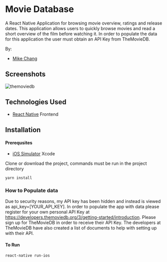 # Movie Database

A React Native Application for browsing movie overview, ratings and release dates. This application allows users to quickly browse movies and read a short overview of the film before watching it. In order to populate the data for this application the user must obtain an API Key from TheMovieDB.

By:

- [Mike Chang](https://github.com/im-chang)

## Screenshots

![themoviedb](https://user-images.githubusercontent.com/38142960/49198734-7cfe4180-f349-11e8-9cf3-52719579c773.jpg)

## Technologies Used

- [React Native](https://facebook.github.io/react-native/) Frontend

## Installation

#### Prerequsites

- [iOS Simulator](https://developer.apple.com/xcode/) Xcode

Clone or download the project, commands must be run in the project directory

`yarn install`

### How to Populate data

Due to security reasons, my API key has been hidden and instead is viewed as api_key=[YOUR_API_KEY]. In order to populate the app with data please register for your own personal API Key at https://developers.themoviedb.org/3/getting-started/introduction. Please sign up for TheMovieDB in order to receive their API Key. The developers at TheMovieDB have also created a list of documents to help with setting up with their API.

#### To Run

`react-native run-ios`
